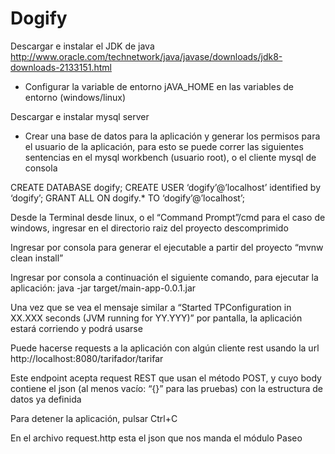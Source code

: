 # Dogify
Descargar e instalar el JDK de java http://www.oracle.com/technetwork/java/javase/downloads/jdk8-downloads-2133151.html
- Configurar la variable de entorno jAVA_HOME en las variables de entorno (windows/linux)

Descargar e instalar mysql server
- Crear una base de datos para la aplicación y generar los permisos para el usuario de la aplicación, para esto se puede correr las siguientes sentencias en el mysql workbench (usuario root), o el cliente mysql de consola

CREATE DATABASE dogify;
CREATE USER ‘dogify’@’localhost’ identified by ‘dogify’;
GRANT ALL ON dogify.* TO ‘dogify’@’localhost’;


Desde la Terminal desde linux, o el “Command Prompt”/cmd para el caso de windows, ingresar en el directorio raiz del proyecto descomprimido

Ingresar por consola para generar el ejecutable a partir del proyecto
“mvnw clean install”

Ingresar por consola a continuación el siguiente comando, para ejecutar la aplicación:
java -jar target/main-app-0.0.1.jar

Una vez que se vea el mensaje similar a “Started TPConfiguration in XX.XXX seconds (JVM running for YY.YYY)” por pantalla, la aplicación estará corriendo y podrá usarse

Puede hacerse requests a la aplicación con algún cliente rest usando la url 
http://localhost:8080/tarifador/tarifar

Este endpoint acepta request REST que usan el método POST, y cuyo body contiene el json (al menos vacío: “{}” para las pruebas) con la estructura de datos ya definida

Para detener la aplicación, pulsar Ctrl+C

En el archivo request.http esta el json que nos manda el módulo Paseo
